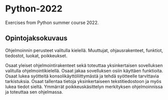 # Python-2022
Exercises from Python summer course 2022.

## Opintojaksokuvaus

Ohjelmoinnin perusteet valitulla kielellä. Muuttujat, ohjausrakenteet, funktiot, tiedostot, luokat, poikkeukset.

Osaat yleiset ohjelmointirakenteet sekä toteuttaa yksinkertaisen sovelluksen valitulla ohjelmointikielellä. Osaat jakaa sovelluksen osiin käyttäen funktioita. Osaat lukea syötteitä konsolikäyttöliittymästä ja tehdä syötteelle tarvittavia tarkistuksia. Osaat tallentaa tietoja yksinkertaiseen tekstitiedostoon ja myös lukea tiedot sieltä. Ymmärrät poikkeuskäsittelyn merkityksen ohjelmoinnissa ja toteuttaa sen ohjelmassa.
